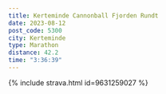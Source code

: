 ```yaml
---
title: Kerteminde Cannonball Fjorden Rundt
date: 2023-08-12
post_code: 5300
city: Kerteminde
type: Marathon
distance: 42.2
time: "3:36:39"
---
```

{% include strava.html id=9631259027 %}